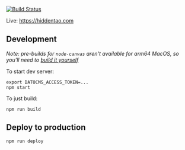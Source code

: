 [![Build Status](https://circleci.com/gh/hiddentao/hiddentao.com/tree/master.svg?style=svg)](https://circleci.com/gh/hiddentao/hiddentao.com/tree/master)

Live: https://hiddentao.com

## Development

_Note: pre-builds for `node-canvas` aren't available for arm64 MacOS, so you'll need to [build it yourself](https://github.com/Automattic/node-canvas/wiki/Installation%3A-Mac-OS-X)_

To start dev server:

```shell
export DATOCMS_ACCESS_TOKEN=...
npm start
```

To just build:

```shell
npm run build
```

## Deploy to production

```shell
npm run deploy
```
